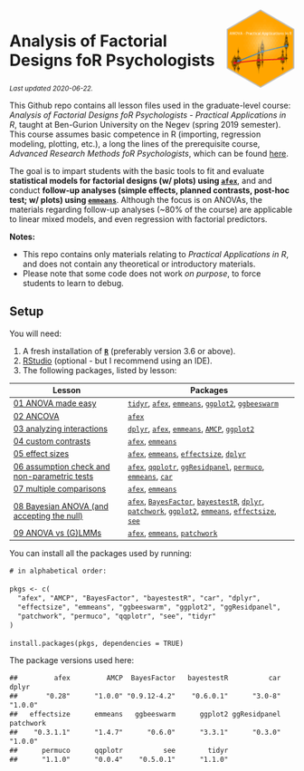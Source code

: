 
<img src='logo/BGUHex.png' align="right" height="139" />

# Analysis of Factorial Designs foR Psychologists

<sub>*Last updated 2020-06-22.*</sub>

This Github repo contains all lesson files used in the graduate-level
course: *Analysis of Factorial Designs foR Psychologists - Practical
Applications in R*, taught at Ben-Gurion University on the Negev (spring
2019 semester). This course assumes basic competence in R (importing,
regression modeling, plotting, etc.), a long the lines of the
prerequisite course, *Advanced Research Methods foR Psychologists*,
which can be found
[here](https://github.com/mattansb/Advanced-Research-Methods-foR-Psychologists).

The goal is to impart students with the basic tools to fit and evaluate
**statistical models for factorial designs (w/ plots) using
[`afex`](https://afex.singmann.science/)**, and and conduct **follow-up
analyses (simple effects, planned contrasts, post-hoc test; w/ plots)
using [`emmeans`](https://cran.r-project.org/package=emmeans)**.
Although the focus is on ANOVAs, the materials regarding follow-up
analyses (\~80% of the course) are applicable to linear mixed models,
and even regression with factorial predictors.

**Notes:**

  - This repo contains only materials relating to *Practical
    Applications in R*, and does not contain any theoretical or
    introductory materials.  
  - Please note that some code does not work *on purpose*, to force
    students to learn to debug.

## Setup

You will need:

1.  A fresh installation of [**`R`**](https://cran.r-project.org/)
    (preferably version 3.6 or above).
2.  [RStudio](https://www.rstudio.com/products/rstudio/download/)
    (optional - but I recommend using an IDE).
3.  The following packages, listed by lesson:

| Lesson                                                                                                  | Packages                                                                                                                                                                                                                                                                                                                                                                                                                                                                                                                              |
| ------------------------------------------------------------------------------------------------------- | ------------------------------------------------------------------------------------------------------------------------------------------------------------------------------------------------------------------------------------------------------------------------------------------------------------------------------------------------------------------------------------------------------------------------------------------------------------------------------------------------------------------------------------- |
| [01 ANOVA made easy](/01%20ANOVA%20made%20easy)                                                         | [`tidyr`](https://CRAN.R-project.org/package=tidyr), [`afex`](https://CRAN.R-project.org/package=afex), [`emmeans`](https://CRAN.R-project.org/package=emmeans), [`ggplot2`](https://CRAN.R-project.org/package=ggplot2), [`ggbeeswarm`](https://CRAN.R-project.org/package=ggbeeswarm)                                                                                                                                                                                                                                               |
| [02 ANCOVA](/02%20ANCOVA)                                                                               | [`afex`](https://CRAN.R-project.org/package=afex)                                                                                                                                                                                                                                                                                                                                                                                                                                                                                     |
| [03 analyzing interactions](/03%20analyzing%20interactions)                                             | [`dplyr`](https://CRAN.R-project.org/package=dplyr), [`afex`](https://CRAN.R-project.org/package=afex), [`emmeans`](https://CRAN.R-project.org/package=emmeans), [`AMCP`](https://CRAN.R-project.org/package=AMCP), [`ggplot2`](https://CRAN.R-project.org/package=ggplot2)                                                                                                                                                                                                                                                           |
| [04 custom contrasts](/04%20custom%20contrasts)                                                         | [`afex`](https://CRAN.R-project.org/package=afex), [`emmeans`](https://CRAN.R-project.org/package=emmeans)                                                                                                                                                                                                                                                                                                                                                                                                                            |
| [05 effect sizes](/05%20effect%20sizes)                                                                 | [`afex`](https://CRAN.R-project.org/package=afex), [`emmeans`](https://CRAN.R-project.org/package=emmeans), [`effectsize`](https://CRAN.R-project.org/package=effectsize), [`dplyr`](https://CRAN.R-project.org/package=dplyr)                                                                                                                                                                                                                                                                                                        |
| [06 assumption check and non-parametric tests](/06%20assumption%20check%20and%20non-parametric%20tests) | [`afex`](https://CRAN.R-project.org/package=afex), [`qqplotr`](https://CRAN.R-project.org/package=qqplotr), [`ggResidpanel`](https://CRAN.R-project.org/package=ggResidpanel), [`permuco`](https://CRAN.R-project.org/package=permuco), [`emmeans`](https://CRAN.R-project.org/package=emmeans), [`car`](https://CRAN.R-project.org/package=car)                                                                                                                                                                                      |
| [07 multiple comparisons](/07%20multiple%20comparisons)                                                 | [`afex`](https://CRAN.R-project.org/package=afex), [`emmeans`](https://CRAN.R-project.org/package=emmeans)                                                                                                                                                                                                                                                                                                                                                                                                                            |
| [08 Bayesian ANOVA (and accepting the null)](/08%20Bayesian%20ANOVA%20\(and%20accepting%20the%20null\)) | [`afex`](https://CRAN.R-project.org/package=afex), [`BayesFactor`](https://CRAN.R-project.org/package=BayesFactor), [`bayestestR`](https://CRAN.R-project.org/package=bayestestR), [`dplyr`](https://CRAN.R-project.org/package=dplyr), [`patchwork`](https://CRAN.R-project.org/package=patchwork), [`ggplot2`](https://CRAN.R-project.org/package=ggplot2), [`emmeans`](https://CRAN.R-project.org/package=emmeans), [`effectsize`](https://CRAN.R-project.org/package=effectsize), [`see`](https://CRAN.R-project.org/package=see) |
| [09 ANOVA vs (G)LMMs](/09%20ANOVA%20vs%20\(G\)LMMs)                                                     | [`afex`](https://CRAN.R-project.org/package=afex), [`emmeans`](https://CRAN.R-project.org/package=emmeans), [`patchwork`](https://CRAN.R-project.org/package=patchwork)                                                                                                                                                                                                                                                                                                                                                               |

You can install all the packages used by running:

    # in alphabetical order:

    pkgs <- c(
      "afex", "AMCP", "BayesFactor", "bayestestR", "car", "dplyr",
      "effectsize", "emmeans", "ggbeeswarm", "ggplot2", "ggResidpanel",
      "patchwork", "permuco", "qqplotr", "see", "tidyr"
    )

    install.packages(pkgs, dependencies = TRUE)

The package versions used here:

    ##         afex         AMCP  BayesFactor   bayestestR          car        dplyr 
    ##       "0.28"      "1.0.0" "0.9.12-4.2"    "0.6.0.1"      "3.0-8"      "1.0.0" 
    ##   effectsize      emmeans   ggbeeswarm      ggplot2 ggResidpanel    patchwork 
    ##    "0.3.1.1"      "1.4.7"      "0.6.0"      "3.3.1"      "0.3.0"      "1.0.0" 
    ##      permuco      qqplotr          see        tidyr 
    ##      "1.1.0"      "0.0.4"    "0.5.0.1"      "1.1.0"
